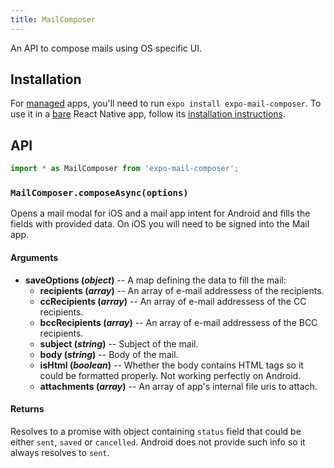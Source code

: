 ```yaml
---
title: MailComposer
---
```


An API to compose mails using OS specific UI.

## Installation

For [managed](../../introduction/managed-vs-bare/#managed-workflow) apps, you'll need to run `expo install expo-mail-composer`. To use it in a [bare](../../introduction/managed-vs-bare/#bare-workflow) React Native app, follow its [installation instructions](https://github.com/expo/expo/tree/master/packages/expo-mail-composer).

## API

```js
import * as MailComposer from 'expo-mail-composer';
```

### `MailComposer.composeAsync(options)`

Opens a mail modal for iOS and a mail app intent for Android and fills the fields with provided data. On iOS you will need to be signed into the Mail app.

#### Arguments

- **saveOptions (_object_)** -- A map defining the data to fill the mail:
  - **recipients (_array_)** -- An array of e-mail addressess of the recipients.
  - **ccRecipients (_array_)** -- An array of e-mail addressess of the CC recipients.
  - **bccRecipients (_array_)** -- An array of e-mail addressess of the BCC recipients.
  - **subject (_string_)** -- Subject of the mail.
  - **body (_string_)** -- Body of the mail.
  - **isHtml (_boolean_)** -- Whether the body contains HTML tags so it could be formatted properly. Not working perfectly on Android.
  - **attachments (_array_)** -- An array of app's internal file uris to attach.

#### Returns

Resolves to a promise with object containing `status` field that could be either `sent`, `saved` or `cancelled`. Android does not provide such info so it always resolves to `sent`.
